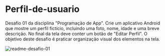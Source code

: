 # Perfil-de-usuario
Desafio 01 da disciplina "Programação de App".
Crie um aplicativo Android que mostre um perfil fictício, incluindo uma foto, nome, idade e uma breve descrição.
No final da tela deve conter um botão de "Editar Perfil". O objetivo deste desafio é praticar organização visual dos elementos na tela.


![readme-desafio-01](https://github.com/nathaliabrazk/Perfil-de-usuario/assets/111463766/4f1887e6-d10b-4a24-b41e-4127916b8199)

